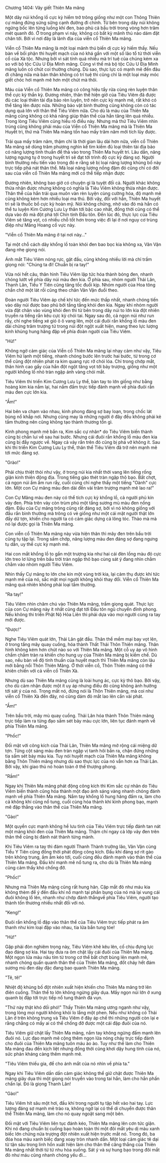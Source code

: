 




Chương 1404: Vây giết Thiên Ma mãng


Một dãy núi khổng lồ cực kỳ hiểm trở trông giống như một con Thông Thiên cự mãng đứng sừng sững cạnh đường đi chính. Từ bên trong dãy núi không ngừng bốc lên từng luồng khí đen, bao phủ cả bầu trời trong vòng hơn trăm mét quanh đó. Ở trong phạm vi này, không có bất kỳ mãnh thú nào dám đặt chân tới. Bởi vì nơi đây là lãnh địa của viễn cổ Thiên Ma mãng.

Viễn cổ Thiên Ma mãng là một loại mãnh thú biến dị cực kỳ hiếm thấy. Nếu bàn về bối phận thì huyết mạch của nó khá gần với một số lão tổ từ thời viễn cổ của Xà tộc. Nhưng bởi vì sát tính quá nhiều mà trí tuệ của chúng kém xa so với bộ tộc Cửu U Địa Minh mãng. Cũng vì thế mà bộ tộc Cửu U Địa Minh mãng luôn có chút coi thường chúng. Dù sao, thực lực có mạnh mẽ đến đâu đi chăng nữa mà bản thân không có trí tuệ thì cũng chỉ là một loại máy móc giết chóc hơi mạnh mẽ hơn một chút mà thôi.

Máu của Viễn cổ Thiên Ma mãng có công hiệu tẩy rửa cùng rèn luyện thân thể cực kỳ thần kỳ. Đương nhiên, thân thể hiện giờ của Tiêu Viêm đã được đủ các loại thiên tài địa bảo rèn luyện, trở nên cực kỳ mạnh mẽ, rất khó có thể tăng lên được nữa. Những bảo vật bình thường cũng không còn có tác dụng quá lớn với thân thể Tiêu Viêm nữa. Cho dù là máu của Thiên Ma mãng cũng không có khả năng giúp thân thể của hắn tăng lên quá nhiều. Trong lòng Tiêu Viêm cũng hiểu rõ điều này. Nhưng mà thứ Tiêu Viêm nhìn trúng cũng không phải máu của Viễn cổ Thiên Ma mãng mà là Thiên Ma Huyết trì, thứ mà Thiên Ma mãng tốn hao mấy trăm năm mới tích lũy được.

Trải qua mấy trăm năm, thậm chí là thời gian lâu dài hơn nữa, viễn cổ Thiên Ma mãng sẽ dùng trăm phương nghìn kế tìm kiếm đủ loại thiên tài địa bảo có năng lượng tinh thuần để thả vào trong Thiên Ma huyết trì. Lâu dần, năng lượng ngưng tụ ở trong huyết trì sẽ đạt tới trình độ cực kỳ đáng sợ. Người bình thường nếu tiến vào trong đó e rằng sẽ bị loại năng lượng khủng bố này trực tiếp phá nát thân thể. Mà loại năng lượng nồng đậm đó cũng chỉ có đời sau của viễn cổ Thiên Ma mãng mới có thể tiếp nhận được

Đương nhiên, không bao giờ có chuyện gì là tuyệt đối cả. Người khác không thừa nhận được nhưng không có nghĩa là Tiêu Viêm không thừa nhận được. Thân thể của hắn trải qua muôn vàn rèn luyện cùng cường hóa, độ mạnh mẽ cũng không kém hơn nhiều loại ma thú. Bởi vậy, đối với hắn, Thiên Ma huyết trì sẽ là thuốc bổ cực kỳ hoàn mỹ. Nói không chừng, nhờ vào đó mà hắn có thể tu luyện Kim Cương Lưu Ly thân tới bậc cao nhất, đồng thời cũng có thể dựa vào đó mà đột phá tới Chín tinh Đấu tôn. Đến lúc đó, thực lực của Tiêu Viêm sẽ tăng vọt, có nhiều chỗ tốt hơn trong việc đi lại ở nơi nguy cơ trùng điệp như Mãng Hoang cổ vực này.

"Viễn cổ Thiên Ma mãng ở tại nơi này…"

Tại một chỗ cách dãy khổng lồ toàn khói đen bao bọc kia không xa, Vân Vận đang nhẹ giọng nói.

Ánh mắt Tiêu Viêm nóng rực, gật đầu, cũng không nhiều lời mà chỉ trầm giọng nói: "Chúng ta đi! Chuẩn bị ra tay!"

Vừa nói hết câu, thân hình Tiêu Viêm lập tức hóa thành bóng đen, nhanh chóng lướt về phía dãy núi màu đen kia. Ở phía sau, nhóm người Thải Lân, Thanh Lân, Tiểu Y Tiên cũng tăng tốc đuổi kịp. Nhóm người của Hoa tông chần chờ một lát rồi cũng theo chân Vân Vận đuổi theo.

Đoàn người Tiêu Viêm áp chế khí tức đến mức thấp nhất, nhanh chóng tiến vào dãy núi được bao phủ bởi tầng tầng khói đen kia. Ngay khi nhóm người vừa đặt chân vào vùng khói đen thì từ bên trong dãy núi to lớn kia đột nhiên truyền ra tiếng rắn kêu cực kỳ chói tai. Ngay sau đó, cả ngọn núi như run rẩy, chỉ nghe tiếng xé gió ô ô vang lên, một cái đuôi rắn khổng lồ màu đen dài chừng trăm trượng từ trong núi đột ngột xuất hiện, mang theo lực lượng kinh khủng hung hăng đập về phía đoàn người của Tiêu Viêm.

"Hừ!"

Không ngờ cảm giác của Viễn cổ Thiên Ma mãng lại nhạy cảm như vậy, Tiêu Viêm hừ lạnh một tiếng, nhanh chóng bước lên trước hai bước, từ trong cơ thể cũng đột nhiên phát ra kim quang rực rỡ chói lóa. Chỉ trong chớp mắt, thân hình cao gầy của hắn đột ngột tăng vọt tới bảy trượng, giống như một người khổng lồ nhỏ tràn ngập ánh vàng chói mắt.

Tiêu Viêm thi triển Kim Cương Lưu Ly thể, bàn tay to lớn giống như bằng hoàng kim kia nắm lại, hai nắm đấm trực tiếp đánh mạnh về phía đuôi rắn màu đen cực lớn kia.

"Ầm!"

Hai bên va chạm vào nhau, kình phong đáng sợ bay loạn, trong chốc lát bùng nổ khắp nơi. Nhưng cũng may là những người ở đây đều không phải kẻ tầm thường nên cũng không tạo thành thương tổn gì.

Kình phong mạnh mẽ bắn ra, Kim sắc cự nhân* do Tiêu Viêm biến thành cũng bị chấn lui về sau hai bước. Nhưng cái đuôi rắn khổng lồ màu đen kia cũng bị đẩy ngược về. Ngay cả vảy rắn trên đó cũng bị phá vỡ không ít. Sau khi thi triển Kim Cương Lưu Ly thể, thân thể Tiêu Viêm đã trở nên mạnh mẽ tới mức đáng sợ.

"Grào!"

Phải chịu thiệt thòi như vậy, ở trong núi kia nhất thời vang lên tiếng rống giận kinh thiên động địa. Trong tiếng gào thét tràn ngập thô bạo. Bất chợt, cả ngọn núi ầm ầm run rẩy, cuối cùng chỉ nghe thấy một tiếng "Oành" cực lớn. Một con Cự mãng màu đen dài đến vài trăm trượng mạnh mẽ lao ra!"

Con Cự Mãng màu đen này có thể tích cực kỳ khổng lồ, cả người phủ kín vảy đen. Phía trên vảy còn trùm phủ một tầng sương mù màu đen nồng đậm. Đầu của Cự mãng trông cũng rất đáng sợ, bởi vì nó không giống với đầu rắn bình thường mà trông có vẻ giống như một cái mặt người thật lớn đầy dữ tợn, khiến cho người ta có cảm giác dựng cả lông tóc. Thảo mà mà nó lại được gọi là Thiên Ma mãng.

Con viễn cổ Thiên Ma mãng này vừa hiện thân thì mây đen trên bầu trời cũng tụ tập lại. Trong sấm chớp, năng lượng màu đen đáng sợ đang ngưng tụ dần, uy thế cực kỳ mạnh mẽ.

Hai con mắt khổng lồ to gần một trượng kia như hai cái đèn lồng màu đỏ cực lớn treo lơ lửng trên bầu trời tràn ngập thô bạo cùng sát ý đang nhìn chằm chằm vào nhóm người Tiêu Viêm.

Nhìn thấy Cự mãng to lớn che kín một vùng trời kia, lại cảm thụ được khí tức mạnh mẽ của nó, sắc mặt mọi người không khỏi thay đổi. Viễn cổ Thiên Ma mãng quả nhiên không phải loại tầm thường.

"Ra tay!"

Tiêu Viêm nhìn chăm chú vào Thiên Ma mãng, trầm giọng quát. Thực lực của con Cự mãng này ít nhất cũng đạt tới Đấu tôn ngũ chuyển đỉnh phong. Nếu không thi triển Phật Nộ Hỏa Liên thì phải dựa vào mọi người cùng ra tay mới được.

"Được!"

Nghe Tiêu Viêm quát lớn, Thải Lân gật đầu. Thân thể mềm mại bay vọt lên, ở trong tầng mây quay cuồng, hóa thành Thất Thải Thôn Thiên mãng. Thân hình không kém hơn chút nào so với Thiên Ma mãng. Một cỗ uy áp vô hình chầm chầm tràn ra khiến cho hung uy của Thiên Ma mãng bị kiềm chế. Dù sao, nếu bàn về độ tinh thuần của huyết mạch thì Thiên Ma mãng còn lâu mới bằng nổi Thôn Thiên Mãng. Ở thời viễn cổ, Thôn Thiên mãng có thể khiên chiến với cả viễn cổ Thiên Xà.

Nhưng dù sao Thiên Ma mãng cũng là loài hung ác, cực kỳ thô bạo. Bởi vậy, cho dù cảm nhận được một ít uy áp nhưng điều đó cũng không ảnh hưởng tới sát ý của nó. Trong mắt nó, đừng nói là Thôn Thiên mãng, mà coi như viễn cổ Thiên Xà đến đây, nó cũng dám đỏ mắt lao lên cắn vài phát.

"Ầm!"

Trên bầu trời, mây mù quay cuồng. Thải Lân hóa thành Thôn Thiên mãng trực tiếp làm ra từng đạo sấm sét bảy màu cực lớn, liên tục đánh mạnh về phía Thiên Ma mãng.

"Phốc!"

Đối mặt với công kích của Thải Lân, Thiên Ma mãng mở rộng cái miệng dữ tợn. Từng cột sáng màu đen tràn ngập vị tanh hôi bắn ra, chặn đứng những tia sấm sét bảy màu kia. Tuy nói huyết mạch của Thiên Ma mãng không bằng Thôn Thiên mãng nhưng dù sao thực lực của nó vẫn hơn xa Thải Lân. Bởi vậy, khi giao thủ nó hoàn toàn ở thế thượng phong.

"Rầm!"

Ngay khi Thiên Ma mãng phát động công kích thì Kim sắc cự nhân do Tiêu Viêm biến thành cũng hóa thành một đạo ánh sáng vàng nhanh chóng đánh mạnh về phía Thiên Ma mãng. Nắm tay khổng lồ hung hăng đấm ra, làm cho cả không khí cũng nổ tung, cuối cùng hóa thành khí kình phong bạo, mạnh mẽ đập thẳng vào thân thể của Thiên Ma mãng.

"Gào!"

Một quyền cực mạnh không hề lưu tình của Tiêu Viêm trực tiếp đánh tan nát một mảng khói đen của Thiên Ma mãng. Thậm chí ngay cả lớp vảy đen trên thân thể cũng bị đánh nát thành từng mảnh.

Khi Tiêu Viêm ra tay thì đám người Thanh Thành trưởng lão, Vân Vận cùng Tiểu Y Tiên cũng đồng thời phát động công kích. Đấu khí đáng sợ rít gào trên không trung, ầm ầm kéo tới, cuối cùng đều đánh mạnh vào thân thể của Thiên Ma mãng. Đấu khí mạnh mẽ nổ tung ra, cho dù là Thiên Ma mãng cũng cảm thấy khó chống đỡ.

"Phốc!"

Nhưng mà Thiên Ma mãng cũng rất hung hãn. Cặp mắt đỏ như máu kia không thèm để ý đến đấu khí nổ mạnh tại phần bụng của nó mà lại vung cái đuôi không lồ lên, nhanh như chớp đánh thẳngvề phía Tiêu Viêm, người tạo thành tổn thương nhiều nhất đối với nó.

"Keng!"

Đuôi rắn khổng lồ đập vào thân thể của Tiêu Viêm trực tiếp phát ra âm thanh như kim loại đập vào nhau, tia lửa bắn tung tóe!

"Hừ!"

Gặp phải đòn nghiêm trọng này, Tiêu Viêm khẽ kêu lên, cố chịu đựng lực đạo đáng sợ kia. Hai tay đưa ra ôm chặt lấy cái đuôi của Thiên Ma mãng. Một ngọn lửa màu nâu tím từ trong cơ thể bất chợt bùng lên mạnh mẽ, nhanh chóng quấn quanh thân thể của Thiên Ma mãng, đốt cháy hết đám sương mù đen dày đặc đang bao quanh Thiên Ma mãng.

"Tê, tê!"

Nhiệt độ khủng bố đột nhiên xuất hiện khiến cho Thiên Ma mãng trở lên điên cuồng. Thân thể to lớn không ngừng giãy dụa. Mấy ngọn núi lớn ở xung quanh bị đập tới trực tiếp nổ tung thành đá vụn.

"Thứ này thật khó đối phó!" Thấy Thiên Ma mãng ương ngạnh như vậy, trong lòng mọi người không khỏi lo lắng một phen. Nếu như không có Thải Lân ở trên không trung và Tiêu Viêm ở đây áp chế thì những người còn lại e rằng chẳng có mấy ai có thể chống đỡ được một cái đập đuôi của nó.

Tiêu Viêm giữ chặt lấy Thiên Ma mãng, nắm tay không ngừng đấm mạnh lên đuôi nó. Lực đạo mạnh mẽ cộng thêm ngọn lửa nóng cháy trực tiếp đánh cho đuôi của Thiên Ma mãng tuôn máu ào ào. Tuy như thế làm cho Thiên Ma mãng đau đến kịch liệt nhưng đồng thời cũng khơi dậy hung tính của nó, sức phản kháng càng thêm mạnh mẽ.

"Tiêu Viêm thiếu gia, để cho ánh mắt của nó nhìn về phía ta."

Ngay khi Tiêu Viêm dần dần cảm giác không thể giữ chặt được Thiên Ma mãng giãy dụa thì một giọng nói truyền vào trong tai hắn, làm cho hắn phấn chấn lại. Đó là giọng Thanh Lân!

"Gào!"

Tiêu Viêm hít sâu một hơi, đấu khí trong người tụ tập hết vào hai tay. Lực lượng đáng sợ mạnh mẽ trào ra, không ngờ lại có thể di chuyển được thân thể Thiên Ma mãng, làm cho nó quay ngoặt sang một bên.

Đối mặt với Tiêu Viêm liên tục đánh kéo, Thiên Ma mãng lên cơn tức giận. Khi nó đang chuẩn bị cuồng bạo hoàn toàn thì một đôi mắt yêu dị màu xanh biếc lớn chừng nửa trượng đột nhiên xuất hiện trước mắt nó. Trong đó, ba đóa hoa màu xanh biếc đang xoay tròn nhanh dần. Một loại cảm giác tê dại từ tận sâu trong linh hồn xuất hiện làm cho thân thể căng thẳng của Thiên Ma mãng nhất thời từ từ nhu hòa xuống. Sát ý và sự hung bạo trong đôi mắt đỏ như máu cũng nhanh chóng yếu đi…




